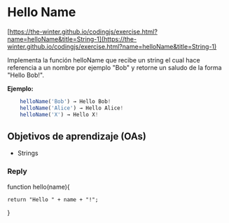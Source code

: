 # Hello Name

 [https://the-winter.github.io/codingjs/exercise.html?name=helloName&title=String-1](https://the-winter.github.io/codingjs/exercise.html?name=helloName&title=String-1)

Implementa la función helloName que recibe un string el cual hace referencia a
un nombre por ejemplo "Bob" y retorne un saludo de la forma "Hello Bob!".

__Ejemplo:__

 ```js
     helloName('Bob') → Hello Bob!
     helloName('Alice') → Hello Alice!
     helloName('X') → Hello X!
 ```

## Objetivos de aprendizaje (OAs)

- Strings




### Reply
function hello(name){ 

    return "Hello " + name + "!"; 
    
} 
